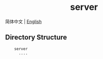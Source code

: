 <div align="center"><h1>server</h1></div>

简体中文 | [English](./server/README.md)

## Directory Structure 

```
    server
      ....
```
